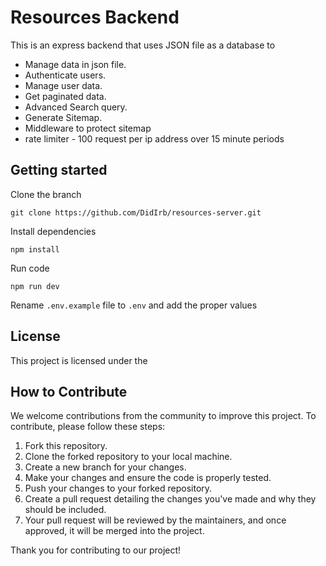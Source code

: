# Resources Backend

This is an express backend that uses JSON file as a database to 
- Manage data in json file.
- Authenticate users.
- Manage user data.
- Get paginated data.
- Advanced Search query.
- Generate Sitemap.
- Middleware to protect sitemap
- rate limiter - 100 request per ip address over 15 minute periods

## Getting started

Clone the branch

```
git clone https://github.com/DidIrb/resources-server.git
```
Install dependencies
```
npm install
```
Run code

```
npm run dev
```
Rename `.env.example` file to `.env` and add the proper values

## License

This project is licensed under the 

## How to Contribute

We welcome contributions from the community to improve this project. To contribute, please follow these steps:

1. Fork this repository.
2. Clone the forked repository to your local machine.
3. Create a new branch for your changes.
4. Make your changes and ensure the code is properly tested.
5. Push your changes to your forked repository.
6. Create a pull request detailing the changes you've made and why they should be included.
7. Your pull request will be reviewed by the maintainers, and once approved, it will be merged into the project.

Thank you for contributing to our project!



